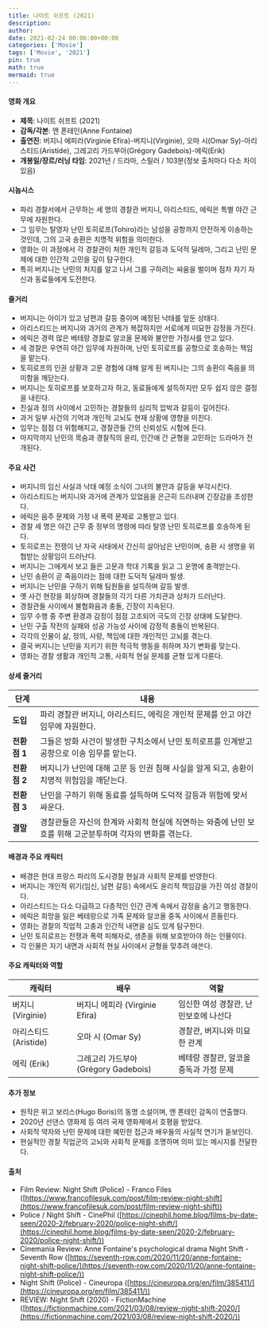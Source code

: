```yaml
---
title: 나이트 쉬프트 (2021)
description: 
author: 
date: 2021-02-24 00:00:00+00:00
categories: ['Movie']
tags: ['Movie', '2021']
pin: true
math: true
mermaid: true
---
```

#### 영화 개요

- **제목**: 나이트 쉬프트 (2021)  
- **감독/각본**: 앤 폰테인(Anne Fontaine)  
- **출연진**: 버지니 에피라(Virginie Efira)-버지니(Virginie), 오마 시(Omar Sy)-아리스티드(Aristide), 그레고리 가드부아(Grégory Gadebois)-에릭(Erik)  
- **개봉일/장르/러닝 타임**: 2021년 / 드라마, 스릴러 / 103분(정보 출처마다 다소 차이 있음)  

#### 시놉시스

- 파리 경찰서에서 근무하는 세 명의 경찰관 버지니, 아리스티드, 에릭은 특별 야간 근무에 자원한다.  
- 그 임무는 탈영자 난민 토히로프(Tohiro)라는 남성을 공항까지 안전하게 이송하는 것인데, 그의 고국 송환은 치명적 위험을 의미한다.  
- 영화는 이 과정에서 각 경찰관이 처한 개인적 갈등과 도덕적 딜레마, 그리고 난민 문제에 대한 인간적 고민을 깊이 탐구한다.  
- 특히 버지니는 난민의 처지를 알고 나서 그를 구하려는 싸움을 벌이며 점차 자기 자신과 동료들에게 도전한다.  

#### 줄거리

- 버지니는 아이가 있고 남편과 갈등 중이며 예정된 낙태를 앞둔 상태다.  
- 아리스티드는 버지니와 과거의 관계가 복잡하지만 서로에게 미묘한 감정을 가진다.  
- 에릭은 경력 많은 베테랑 경찰로 알코올 문제와 불안한 가정사를 안고 있다.  
- 세 경찰은 우연히 야간 임무에 자원하며, 난민 토히로프를 공항으로 호송하는 책임을 맡는다.  
- 토히로프의 인권 상황과 고문 경험에 대해 알게 된 버지니는 그의 송환이 죽음을 의미함을 깨닫는다.  
- 버지니는 토히로프를 보호하고자 하고, 동료들에게 설득하지만 모두 쉽지 않은 결정을 내린다.  
- 진실과 정의 사이에서 고민하는 경찰들의 심리적 압박과 갈등이 깊어진다.  
- 과거 일부 사건의 기억과 개인적 고뇌도 현재 상황에 영향을 미친다.  
- 임무는 점점 더 위험해지고, 경찰관들 간의 신뢰성도 시험에 든다.  
- 마지막까지 난민의 목숨과 경찰직의 윤리, 인간애 간 균형을 고민하는 드라마가 전개된다.  

#### 주요 사건

- 버지니의 임신 사실과 낙태 예정 소식이 그녀의 불안과 갈등을 부각시킨다.  
- 아리스티드는 버지니와 과거에 관계가 있었음을 은근히 드러내며 긴장감을 조성한다.  
- 에릭은 음주 문제와 가정 내 폭력 문제로 고통받고 있다.  
- 경찰 세 명은 야간 근무 중 정부의 명령에 따라 탈영 난민 토히로프를 호송하게 된다.  
- 토히로프는 전쟁이 난 자국 사태에서 간신히 살아남은 난민이며, 송환 시 생명을 위협받는 상황임이 드러난다.  
- 버지니는 그에게서 보고 들은 고문과 학대 기록을 읽고 그 운명에 충격받는다.  
- 난민 송환이 곧 죽음이라는 점에 대한 도덕적 딜레마 발생.  
- 버지니는 난민을 구하기 위해 팀원들을 설득하며 갈등 발생.  
- 옛 사건 현장을 회상하며 경찰들의 각기 다른 가치관과 상처가 드러난다.  
- 경찰관들 사이에서 불협화음과 충돌, 긴장이 지속된다.  
- 임무 수행 중 주변 환경과 감정이 점점 고조되어 극도의 긴장 상태에 도달한다.  
- 난민 구출 작전의 실패와 성공 가능성 사이에 감정적 충돌이 반복된다.  
- 각각의 인물이 삶, 정의, 사랑, 책임에 대한 개인적인 고뇌를 겪는다.  
- 결국 버지니는 난민을 지키기 위한 적극적 행동을 취하며 자기 변화를 맞는다.  
- 영화는 경찰 생활과 개인적 고통, 사회적 현실 문제를 균형 있게 다룬다.

#### 상세 줄거리

| **단계**   | **내용**                                                          |
|------------|-------------------------------------------------------------------|
| **도입**   | 파리 경찰관 버지니, 아리스티드, 에릭은 개인적 문제를 안고 야간 임무에 자원한다.   |
| **전환점 1** | 그들은 방화 사건이 발생한 구치소에서 난민 토히로프를 인계받고 공항으로 이송 임무를 맡는다. |
| **전환점 2** | 버지니가 난민에 대해 고문 등 인권 침해 사실을 알게 되고, 송환이 치명적 위험임을 깨닫는다.   |
| **전환점 3** | 난민을 구하기 위해 동료를 설득하며 도덕적 갈등과 위험에 맞서 싸운다.               |
| **결말**   | 경찰관들은 자신의 한계와 사회적 현실에 직면하는 와중에 난민 보호를 위해 고군분투하며 각자의 변화를 겪는다. |

#### 배경과 주요 캐릭터

- 배경은 현대 프랑스 파리의 도시경찰 현실과 사회적 문제를 반영한다.  
- 버지니는 개인적 위기(임신, 남편 갈등) 속에서도 윤리적 책임감을 가진 여성 경찰이다.  
- 아리스티드는 다소 다급하고 다층적인 인간 관계 속에서 감정을 숨기고 행동한다.  
- 에릭은 희망을 잃은 베테랑으로 가족 문제와 알코올 중독 사이에서 흔들린다.  
- 영화는 경찰의 직업적 고충과 인간적 내면을 심도 있게 탐구한다.  
- 난민 토히로프는 전쟁과 폭력 피해자로, 생존을 위해 보호받아야 하는 인물이다.  
- 각 인물은 자기 내면과 사회적 현실 사이에서 균형을 맞추려 애쓴다.  

#### 주요 캐릭터와 역할

| **캐릭터** | **배우**            | **역할**                     |
|------------|---------------------|------------------------------|
| 버지니 (Virginie)    | 버지니 에피라 (Virginie Efira)  | 임신한 여성 경찰관, 난민보호에 나선다   |
| 아리스티드 (Aristide)| 오마 시 (Omar Sy)                 | 경찰관, 버지니와 미묘한 관계          |
| 에릭 (Erik)          | 그레고리 가드부아 (Grégory Gadebois)| 베테랑 경찰관, 알코올 중독과 가정 문제 |

#### 추가 정보

- 원작은 위고 보리스(Hugo Boris)의 동명 소설이며, 앤 폰테인 감독이 연출했다.  
- 2020년 선댄스 영화제 등 여러 국제 영화제에서 호평을 받았다.  
- 사회적 약자와 난민 문제에 대한 예민한 접근과 배우들의 사실적 연기가 돋보인다.  
- 현실적인 경찰 직업군의 고뇌와 사회적 문제를 조명하며 의미 있는 메시지를 전달한다.  

#### 출처

- Film Review: Night Shift (Police) - Franco Files ([https://www.francofilesuk.com/post/film-review-night-shift](https://www.francofilesuk.com/post/film-review-night-shift))  
- Police / Night Shift - CinePhil ([https://cinephil.home.blog/films-by-date-seen/2020-2/february-2020/police-night-shift/](https://cinephil.home.blog/films-by-date-seen/2020-2/february-2020/police-night-shift/))  
- Cinemania Review: Anne Fontaine's psychological drama Night Shift - Seventh Row ([https://seventh-row.com/2020/11/20/anne-fontaine-night-shift-police/](https://seventh-row.com/2020/11/20/anne-fontaine-night-shift-police/))  
- Night Shift (Police) - Cineuropa ([https://cineuropa.org/en/film/385411/](https://cineuropa.org/en/film/385411/))  
- REVIEW: Night Shift (2020) - FictionMachine ([https://fictionmachine.com/2021/03/08/review-night-shift-2020/](https://fictionmachine.com/2021/03/08/review-night-shift-2020/))
